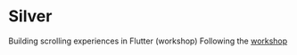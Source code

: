 # Silver

Building scrolling experiences in Flutter (workshop)
Following the [workshop](https://www.youtube.com/watch?v=YY-_yrZdjGc)
